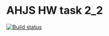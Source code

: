 # AHJS HW task 2_2
[![Build status](https://ci.appveyor.com/api/projects/status/0962vgn5tnv3u2k7?svg=true)](https://ci.appveyor.com/project/ShulaevIvan/ahj-hw-3-2)